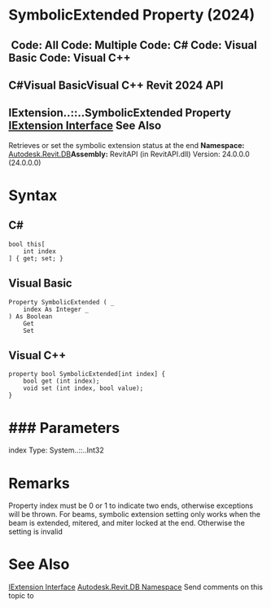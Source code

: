 # SymbolicExtended Property (2024)

﻿
 Code: All Code: Multiple Code: C# Code: Visual Basic Code: Visual C++   
---  
C#Visual BasicVisual C++
Revit 2024 API  
---  
IExtension..::..SymbolicExtended Property   
[IExtension Interface](02355f63-69e9-ae86-31bf-c42c18beef46.md "IExtension Interface") See Also  
---  
Retrieves or set the symbolic extension status at the end
**Namespace:** [Autodesk.Revit.DB](87546ba7-461b-c646-cbb1-2cb8f5bff8b2.md "Autodesk.Revit.DB Namespace")**Assembly:** RevitAPI (in RevitAPI.dll) Version: 24.0.0.0 (24.0.0.0)
# Syntax
C#  
---  
```text
bool this[
	int index
] { get; set; }
```
  
Visual Basic  
---  
```text
Property SymbolicExtended ( _
	index As Integer _
) As Boolean
	Get
	Set
```
  
Visual C++  
---  
```text
property bool SymbolicExtended[int index] {
	bool get (int index);
	void set (int index, bool value);
}
```
  
# ### Parameters
index
    Type: System..::..Int32
# Remarks
Property index must be 0 or 1 to indicate two ends, otherwise exceptions will be thrown. For beams, symbolic extension setting only works when the beam is extended, mitered, and miter locked at the end. Otherwise the setting is invalid
# See Also
[IExtension Interface](02355f63-69e9-ae86-31bf-c42c18beef46.md "IExtension Interface")
[Autodesk.Revit.DB Namespace](87546ba7-461b-c646-cbb1-2cb8f5bff8b2.md "Autodesk.Revit.DB Namespace")
Send comments on this topic to 